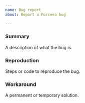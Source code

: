 ```yaml
---
name: Bug report
about: Report a Forceea bug

---
```


### Summary

A description of what the bug is.

### Reproduction

Steps or code to reproduce the bug.

### Workaround

A permanent or temporary solution.
